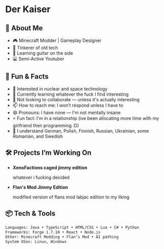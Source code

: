 # Der Kaiser

## 🚀 About Me
- 🎮 Minecraft Modder | Gameplay Designer  
- 🔧 Tinkerer of old tech  
- 🎸 Learning guitar on the side
- 💻 Semi-Active Youtuber

## 🤘 Fun & Facts
- 👀 Interested in nuclear and space technology  
- 🌱 Currently learning whatever the fuck I find interesting  
- 💞️ Not looking to collaborate — unless it's actually interesting  
- 📫 How to reach me: I won’t respond unless I have to  
- 😄 Pronouns: I have none — I'm not mentally insane  
- ⚡ Fun fact: I'm in a relationship  (ive been allocating more time with my girlfriend then programming :D)
- 🧠 I understand German, Polish, Finnish, Russian, Ukrainian, some Romanian, and Swedish

## 🛠 Projects I’m Working On

- **XenoFactions caged jimmy edition**
  
    whatever i fucking decided

- **Flan's Mod Jimmy Edition**
  
    modified version of flans mod labjac edition to my liking
  
## 📦 Tech & Tools
```bash
Languages: Java • TypeScript • HTML/CSS • Lua • C# • Python  
Frameworks: Forge 1.7.10 • React • Node.js    
Other: Minecraft Modding • Flan’s Mod • AI pathing 
System OSes: Linux, Windows
